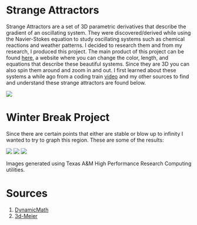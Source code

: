 # Strange Attractors
Strange Attractors are a set of 3D parametric derivatives that describe the gradient of an oscillating system. They were discovered/derived while using the Navier-Stokes equation to study oscillating systems such as chemical reactions and weather patterns. I decided to research them and from my research, I produced this project. The main product of this project can be found [here](https://lucianchauvin.com/StrangeAttractors), a website where you can change the color, length, and equations that describe these beautiful systems. Since they are 3D you can also spin them around and zoom in and out. I first learned about these systems a while ago from a coding train [video](https://www.youtube.com/watch?v=f0lkz2gSsIk) and my other sources to find and understand these strange attractors are found below. 

![](https://github.com/lucianchauvin/StrangeAttractors/blob/master/Halvorsen/halvorsenAttractor.gif)


# Winter Break Project
Since there are certain points that either are stable or blow up to infinity I wanted to try to graph this region. These are some of the results:

![](https://github.com/lucianchauvin/StrangeAttractors/blob/master/1.png)
![](https://github.com/lucianchauvin/StrangeAttractors/blob/master/2.png)
![](https://github.com/lucianchauvin/StrangeAttractors/blob/master/3.png)

Images generated using Texas A&M High Performance Research Computing utilities. 

# Sources
1. [DynamicMath](https://www.dynamicmath.xyz/strange-attractors/)
2. [3d-Meier](http://www.3d-meier.de/tut19/Seite0.html)
